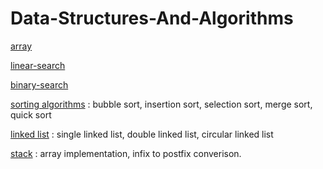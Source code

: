 # Data-Structures-And-Algorithms

[array](https://github.com/shubh22121/Data-Structures-And-Algorithms/tree/main/01-arrays/arrays)

[linear-search](https://github.com/shubh22121/Data-Structures-And-Algorithms/tree/main/02-linear-search/linear-search)

[binary-search](https://github.com/shubh22121/Data-Structures-And-Algorithms/tree/main/03-binary%20search/binary-search)

[sorting algorithms](https://github.com/shubh22121/Data-Structures-And-Algorithms/tree/main/04-sorting/sorting)
    : bubble sort, insertion sort, selection sort, merge sort, quick sort

[linked list](https://github.com/shubh22121/Data-Structures-And-Algorithms/tree/main/Linked-List/linked-list/linked_list)
    : single linked list, double linked list, circular linked list

[stack](https://github.com/shubh22121/Data-Structures-And-Algorithms/tree/main/11-stack/stack)
    : array implementation, infix to postfix converison.